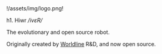 <div class="logo">
  !/assets/img/logo.png!
</div>

h1. Hiwr */ivɛR/*

The evolutionary and open source robot.

Originally created by <a href="http://worldline.com">Worldline</a> R&D, and now open source.
